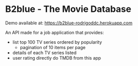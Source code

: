 # B2blue - The Movie Database

Demo available at: https://b2blue-rodrigoddc.herokuapp.com


An API made for a job application that provides:
- list top 100 TV series ordered by popularity
  - pagination of 10 items per page
- details of each TV series listed
- user rating directly do TMDB from this app